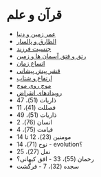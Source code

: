 ﻿<h1>قرآن و علم</h1>

<ul>
    <li>
        <a href="/path/quran-and-science/age-of-universe-and-earth">عمر زمین و دنیا</a>
    </li>
    <li>
        <a href="/path/quran-and-science/altariq-and-pulsar">الطارق و پالسار</a>
    </li>
    <li>
        <a href="/path/quran-and-science/child-gender">جنسیت فرزند</a>
    </li>
    <li>
        <a href="/path/quran-and-science/connectedness-of-heavens-and-earth">رتق و فتق آسمان ها و زمین</a>
    </li>
    <li>
        <a href="/path/quran-and-science/time-dilation">اتساع زمان</a>
    </li>
    <li>
        <a href="/path/quran-and-science/prefrontal-cortex">قشر پیش پیشانی</a>
    </li>
    <li>
        <a href="/path/quran-and-science/height-and-acceleration">ارتفاع و شتاب</a>
    </li>
    <li>
        <a href="/path/quran-and-science/wave-upon-wave">موج روی موج</a>
    </li>
    <li>
        <a href="/path/quran-and-science/extinction-events">رویدادهای انقراض</a>
    </li>
    <li>
        ذاریات (51)، 47
    </li>
    <li>
        فصللت (41)، 11
    </li>
    <li>
        ذاریات (51)، 49
    </li>
    <li>
        انسان (76)، 2
    </li>
    <li>
        قیامت (75)، 4
    </li>
    <li>
        مومنین (23)، 12 تا 14
    </li>
    <li>
        نوح (71)، 14 - evolution؟
    </li>
    <li>
        نمل (27)، 25
    </li>
    <li>
        رحمان (55)، 33 - افق کیهانی؟
    </li>
    <li>
        سجده (32)، 7 - فرگشت
    </li>
</ul>
